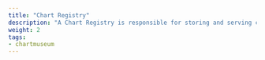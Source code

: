 ```yaml
---
title: "Chart Registry"
description: "A Chart Registry is responsible for storing and serving chart packages to the helm tiller"
weight: 2
tags:
- chartmuseum
---
```

